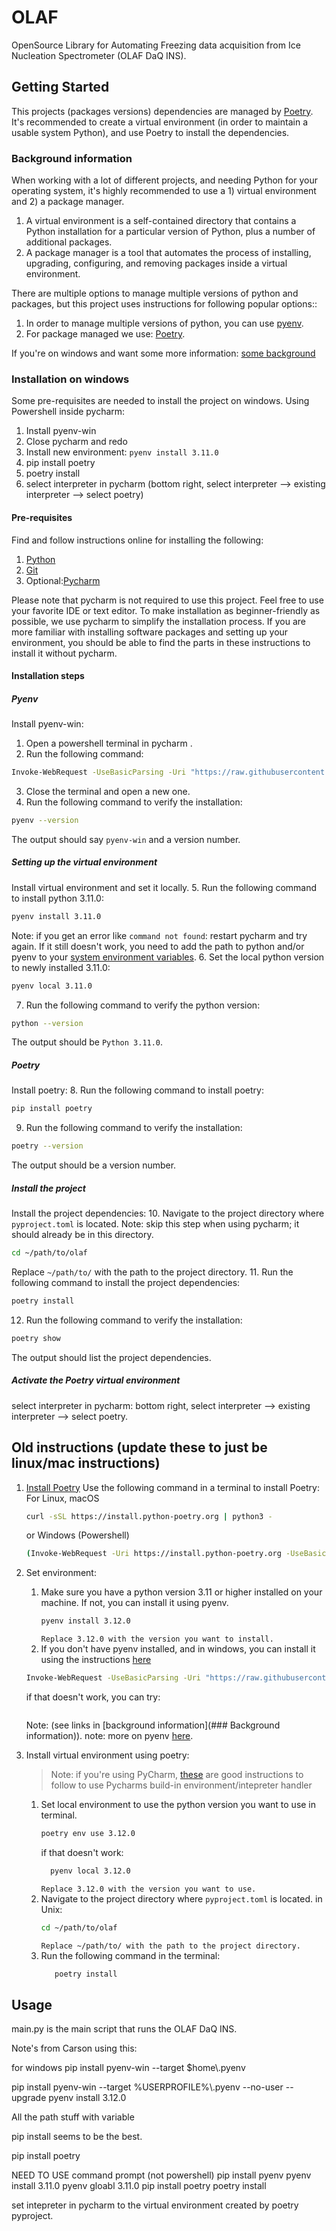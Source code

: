 


 



# OLAF
OpenSource Library for Automating Freezing data acquisition from Ice Nucleation Spectrometer (OLAF DaQ INS).

## Getting Started
 This projects (packages versions) dependencies are managed by [Poetry](https://python-poetry.org/docs/). 
 It's recommended to create a virtual environment (in order to maintain a usable system Python), 
 and use Poetry to install the dependencies.

### Background information
When working with a lot of different projects, and needing Python for your operating system, 
it's highly recommended to use a 1) virtual environment and 2) a package manager.
1) A virtual environment is a self-contained directory that contains a Python installation for a particular version of Python, plus a number of additional packages.
2) A package manager is a tool that automates the process of installing, upgrading, configuring, and removing packages inside a virtual environment.

There are multiple options to manage multiple versions of python and packages, but this project uses instructions for following popular options::
1) In order to manage multiple versions of python, you can use [pyenv](https://realpython.com/intro-to-pyenv/).
2) For package managed we use: [Poetry](https://python-poetry.org/docs/).

If you're on windows and want some more information: [some background](https://endjin.com/blog/2023/03/how-to-setup-python-pyenv-poetry-on-windows)

### Installation on windows
Some pre-requisites are needed to install the project on windows. 
Using Powershell inside pycharm:
1. Install pyenv-win 
2. Close pycharm and redo 
3. Install new environment: `pyenv install 3.11.0`
4. pip install poetry 
5. poetry install 
6. select interpreter in pycharm (bottom right, select interpreter --> existing interpreter --> select poetry)

#### Pre-requisites
Find and follow instructions online for installing the following:
1. [Python](https://www.python.org/downloads/)
2. [Git](https://git-scm.com/downloads)
3. Optional:[Pycharm](https://www.jetbrains.com/pycharm/download/)

Please note that pycharm is not required to use this project. Feel free to use your favorite IDE or text editor.
To make installation as beginner-friendly as possible, we use pycharm to simplify the installation process. If you are
more familiar with installing software packages and setting up your environment, you should be able to find the parts
in these instructions to install it without pycharm.

#### Installation steps
##### Pyenv
Install pyenv-win:
1. Open a powershell terminal in pycharm <add image>.
2. Run the following command:
```bash
Invoke-WebRequest -UseBasicParsing -Uri "https://raw.githubusercontent.com/pyenv-win/pyenv-win/master/pyenv-win/install-pyenv-win.ps1" -OutFile "./install-pyenv-win.ps1"; &"./install-pyenv-win.ps1"
```
3. Close the terminal and open a new one.
4. Run the following command to verify the installation:
```bash
pyenv --version
```
The output should say `pyenv-win` and a version number.

##### Setting up the virtual environment
Install virtual environment and set it locally.
5. Run the following command to install python 3.11.0:
```bash
pyenv install 3.11.0
```
Note: if you get an error like `command not found`: restart pycharm and try again.
    If it still doesn't work, you need to add the path to python and/or pyenv to your [system environment variables](https://phoenixnap.com/kb/add-python-to-path).
6. Set the local python version to newly installed 3.11.0:
```bash
pyenv local 3.11.0
```
7. Run the following command to verify the python version:
```bash
python --version
```
The output should be `Python 3.11.0`.

##### Poetry
Install poetry:
8. Run the following command to install poetry:
```bash
pip install poetry
```
9. Run the following command to verify the installation:
```bash
poetry --version
```
The output should be a version number.

##### Install the project
Install the project dependencies:
10. Navigate to the project directory where `pyproject.toml` is located. 
Note: skip this step when using pycharm; it should already be in this directory.
```bash
cd ~/path/to/olaf
```
Replace `~/path/to/` with the path to the project directory.
11. Run the following command to install the project dependencies:
```bash
poetry install
```
12. Run the following command to verify the installation:
```bash
poetry show
```
The output should list the project dependencies.

##### Activate the Poetry virtual environment
select interpreter in pycharm: 
bottom right, select interpreter --> existing interpreter --> select poetry.
<add images>








## Old instructions (update these to just be linux/mac instructions)
 1. [Install Poetry](https://python-poetry.org/docs/#installing-with-the-official-installer)
    Use the following command in a terminal to install Poetry:
    For Linux, macOS
    ```bash
    curl -sSL https://install.python-poetry.org | python3 -
    ```
    or Windows (Powershell)
    ```bash
    (Invoke-WebRequest -Uri https://install.python-poetry.org -UseBasicParsing).Content | py -
    ```
 2. Set environment:
    1. Make sure you have a python version 3.11 or higher installed on your machine. If not, you can install it using pyenv.
       ```bash
       pyenv install 3.12.0
       ```
       `Replace 3.12.0 with the version you want to install.`
    2. If you don't have pyenv installed, and in windows, you can install it using the instructions [here](https://github.com/pyenv-win/pyenv-win?tab=readme-ov-file#installation)
    ``` bash
    Invoke-WebRequest -UseBasicParsing -Uri "https://raw.githubusercontent.com/pyenv-win/pyenv-win/master/pyenv-win/install-pyenv-win.ps1" -OutFile "./install-pyenv-win.ps1"; &"./install-pyenv-win.ps1"
    ```
    if that doesn't work, you can try:
    ``` bash
    
    ```
    Note: (see links in [background information](### Background information)).
       note: more on pyenv [here](https://realpython.com/intro-to-pyenv/).


3. Install virtual environment using poetry:
    > Note: if you're using PyCharm, [these](https://www.jetbrains.com/help/pycharm/poetry.html) 
   > are good instructions to follow to use Pycharms build-in environment/intepreter handler
   1. Set local environment to use the python version you want to use in terminal.
       ```bash
       poetry env use 3.12.0
       ```
       if that doesn't work:
       ```bash
         pyenv local 3.12.0
       ```
       `Replace 3.12.0 with the version you want to use.`
   2. Navigate to the project directory where `pyproject.toml` is located. 
   in Unix:
      ```bash
      cd ~/path/to/olaf
      ```
      `Replace ~/path/to/ with the path to the project directory.`
   3. Run the following command in the terminal:
        ```bash
           poetry install
        ```
    
       
## Usage
main.py is the main script that runs the OLAF DaQ INS.
       
       
    

Note's from Carson using this:

for windows
pip install pyenv-win --target $home\\.pyenv

pip install pyenv-win --target %USERPROFILE%\\.pyenv --no-user --upgrade
pyenv install 3.12.0

All the path stuff with variable

pip install seems to be the best.

pip install poetry


NEED TO USE command prompt (not powershell)
pip install pyenv
pyenv install 3.11.0
pyenv gloabl 3.11.0
pip install poetry
poetry install

set intepreter in pycharm to the virtual environment created by poetry
pyproject.

